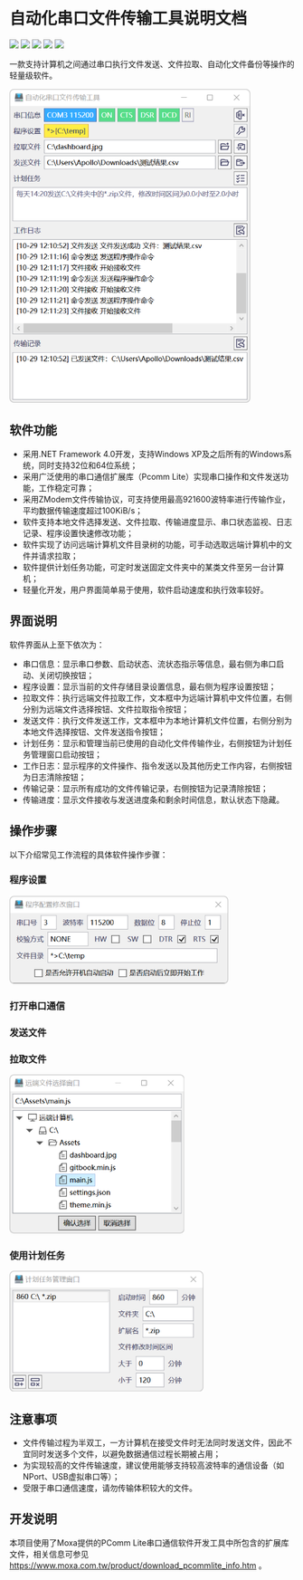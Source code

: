 # 自动化串口文件传输工具说明文档

![](https://img.shields.io/badge/Windows-0078D6?style=for-the-badge&logo=windows)
![](https://img.shields.io/badge/Visual%20Studio-5C2D91?style=for-the-badge&logo=visualstudio)
![](https://img.shields.io/badge/.NET%20Framework-512BD4?style=for-the-badge&logo=dotnet)
![](https://img.shields.io/badge/C%23-239120?style=for-the-badge&logo=csharp)
![](https://img.shields.io/badge/XAML-0C54C2?style=for-the-badge&logo=xaml)

一款支持计算机之间通过串口执行文件发送、文件拉取、自动化文件备份等操作的轻量级软件。

<img width="426" src="Images/image00.png">

## 软件功能

- 采用.NET Framework 4.0开发，支持Windows XP及之后所有的Windows系统，同时支持32位和64位系统；
- 采用广泛使用的串口通信扩展库（Pcomm Lite）实现串口操作和文件发送功能，工作稳定可靠；
- 采用ZModem文件传输协议，可支持使用最高921600波特率进行传输作业，平均数据传输速度超过100KiB/s；
- 软件支持本地文件选择发送、文件拉取、传输进度显示、串口状态监视、日志记录、程序设置快速修改功能；
- 软件实现了访问远端计算机文件目录树的功能，可手动选取远端计算机中的文件并请求拉取；
- 软件提供计划任务功能，可定时发送固定文件夹中的某类文件至另一台计算机；
- 轻量化开发，用户界面简单易于使用，软件启动速度和执行效率较好。

## 界面说明

软件界面从上至下依次为：

- 串口信息：显示串口参数、启动状态、流状态指示等信息，最右侧为串口启动、关闭切换按钮；
- 程序设置：显示当前的文件存储目录设置信息，最右侧为程序设置按钮；
- 拉取文件：执行远端文件拉取工作，文本框中为远端计算机中文件位置，右侧分别为远端文件选择按钮、文件拉取指令按钮；
- 发送文件：执行文件发送工作，文本框中为本地计算机文件位置，右侧分别为本地文件选择按钮、文件发送指令按钮；
- 计划任务：显示和管理当前已使用的自动化文件传输作业，右侧按钮为计划任务管理窗口启动按钮；
- 工作日志：显示程序的文件操作、指令发送以及其他历史工作内容，右侧按钮为日志清除按钮；
- 传输记录：显示所有成功的文件传输记录，右侧按钮为记录清除按钮；
- 传输进度：显示文件接收与发送进度条和剩余时间信息，默认状态下隐藏。

## 操作步骤

以下介绍常见工作流程的具体软件操作步骤：

### 程序设置

<img width="387" src="Images/image01.png">

### 打开串口通信

### 发送文件

### 拉取文件

<img width="309" src="Images/image02.png">

### 使用计划任务

<img width="343" src="Images/image03.png">

## 注意事项

- 文件传输过程为半双工，一方计算机在接受文件时无法同时发送文件，因此不宜同时发送多个文件，以避免数据通信过程长期被占用；
- 为实现较高的文件传输速度，建议使用能够支持较高波特率的通信设备（如NPort、USB虚拟串口等）；
- 受限于串口通信速度，请勿传输体积较大的文件。

## 开发说明

本项目使用了Moxa提供的PComm Lite串口通信软件开发工具中所包含的扩展库文件，相关信息可参见 https://www.moxa.com.tw/product/download_pcommlite_info.htm 。
